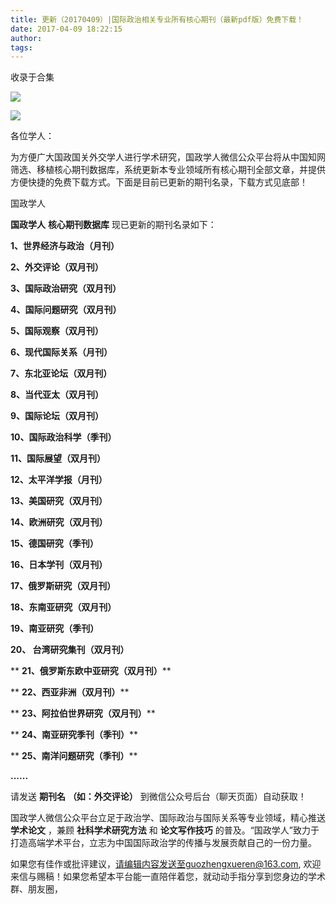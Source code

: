 ```yaml
---
title: 更新（20170409）|国际政治相关专业所有核心期刊（最新pdf版）免费下载！
date: 2017-04-09 18:22:15
author: 
tags: 
---
```



收录于合集

![](/images/4412/2.png)

![](/images/4412/3.png)

  

各位学人：

为方便广大国政国关外交学人进行学术研究，国政学人微信公众平台将从中国知网筛选、移植核心期刊数据库，系统更新本专业领域所有核心期刊全部文章，并提供方便快捷的免费下载方式。下面是目前已更新的期刊名录，下载方式见底部！

国政学人

 **国政学人** **核心期刊数据库** 现已更新的期刊名录如下：

 **1、世界经济与政治（月刊）**

 **2、外交评论（双月刊）**

 **3、国际政治研究（双月刊）**

 **4、国际问题研究（双月刊）**

 **5、国际观察（双月刊）**

 **6、现代国际关系（月刊）**

 **7、东北亚论坛（双月刊）**

 **8、当代亚太（双月刊）**

 **9、国际论坛（双月刊）**

 **10、国际政治科学（季刊）**

 **11、国际展望（双月刊）**

 **12、太平洋学报（月刊）**

 **13、美国研究（双月刊）**

 **14、欧洲研究（双月刊）**

 **15、德国研究（季刊）**

 **16、日本学刊（双月刊）**

 **17、俄罗斯研究（双月刊）**

 **18、东南亚研究（双月刊）**

 **19、南亚研究（季刊）**

 **20、 **台湾研究集刊（双月刊）****

 ** **21、俄罗斯东欧中亚研究（双月刊）****

 ** **22、西亚非洲（双月刊）****

 ** **23、阿拉伯世界研究（双月刊）****

 ** **24、南亚研究季刊（季刊）****

 ** **25、南洋问题研究（季刊）****

 **......**

请发送 **期刊名** **（如：外交评论）** 到微信公众号后台（聊天页面）自动获取！

  

国政学人微信公众平台立足于政治学、国际政治与国际关系等专业领域，精心推送 **学术论文** ，兼顾 **社科学术研究方法** 和 **论文写作技巧**
的普及。“国政学人”致力于打造高端学术平台，立志为中国国际政治学的传播与发展贡献自己的一份力量。

  

如果您有佳作或批评建议，请编辑内容发送至guozhengxueren@163.com,
欢迎来信与赐稿！如果您希望本平台能一直陪伴着您，就动动手指分享到您身边的学术群、朋友圈，
